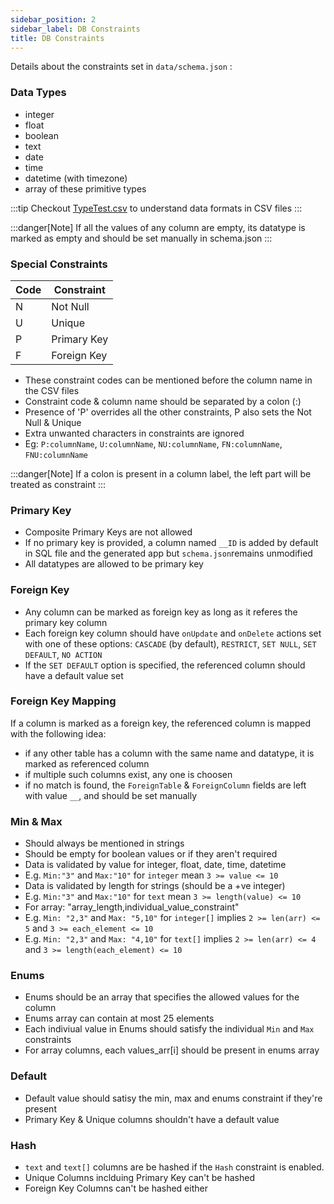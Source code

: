 ```yaml
---
sidebar_position: 2
sidebar_label: DB Constraints
title: DB Constraints
---
```


Details about the constraints set in `data/schema.json` :

### Data Types

- integer
- float
- boolean
- text
- date
- time
- datetime (with timezone)
- array of these primitive types

:::tip
Checkout [TypeTest.csv](https://github.com/mainlycricket/CSV_App/blob/main/data/TypeTest.csv) to understand data formats in CSV files
:::

:::danger[Note]
If all the values of any column are empty, its datatype is marked as empty and should be set manually in schema.json
:::

### Special Constraints

| Code | Constraint  |
| ---- | ----------- |
| N    | Not Null    |
| U    | Unique      |
| P    | Primary Key |
| F    | Foreign Key |

- These constraint codes can be mentioned before the column name in the CSV files
- Constraint code & column name should be separated by a colon (:)
- Presence of 'P' overrides all the other constraints, P also sets the Not Null & Unique
- Extra unwanted characters in constraints are ignored
- Eg: `P:columnName`, `U:columnName`, `NU:columnName`, `FN:columnName`, `FNU:columnName`

:::danger[Note]
If a colon is present in a column label, the left part will be treated as constraint
:::

### Primary Key

- Composite Primary Keys are not allowed
- If no primary key is provided, a column named `__ID` is added by default in SQL file and the generated app but `schema.json`remains unmodified
- All datatypes are allowed to be primary key

### Foreign Key

- Any column can be marked as foreign key as long as it referes the primary key column
- Each foreign key column should have `onUpdate` and `onDelete` actions set with one of these options: `CASCADE` (by default), `RESTRICT`, `SET NULL`, `SET DEFAULT`, `NO ACTION`
- If the `SET DEFAULT` option is specified, the referenced column should have a default value set

### Foreign Key Mapping

If a column is marked as a foreign key, the referenced column is mapped with the following idea:

- if any other table has a column with the same name and datatype, it is marked as referenced column
- if multiple such columns exist, any one is choosen
- if no match is found, the `ForeignTable` & `ForeignColumn` fields are left with value `__`, and should be set manually

### Min & Max

- Should always be mentioned in strings
- Should be empty for boolean values or if they aren't required
- Data is validated by value for integer, float, date, time, datetime
- E.g. `Min:"3"` and `Max:"10"` for `integer` mean `3 >= value <= 10`
- Data is validated by length for strings (should be a +ve integer)
- E.g. `Min:"3"` and `Max:"10"` for `text` mean `3 >= length(value) <= 10`
- For array: "array_length,individual_value_constraint"
- E.g. `Min: "2,3"` and `Max: "5,10"` for `integer[]` implies `2 >= len(arr) <= 5` and `3 >= each_element <= 10`
- E.g. `Min: "2,3"` and `Max: "4,10"` for `text[]` implies `2 >= len(arr) <= 4` and `3 >= length(each_element) <= 10`

### Enums

- Enums should be an array that specifies the allowed values for the column
- Enums array can contain at most 25 elements
- Each indiviual value in Enums should satisfy the individual `Min` and `Max` constraints
- For array columns, each values_arr[i] should be present in enums array

### Default

- Default value should satisy the min, max and enums constraint if they're present
- Primary Key & Unique columns shouldn't have a default value

### Hash

- `text` and `text[]` columns are be hashed if the `Hash` constraint is enabled.
- Unique Columns inclduing Primary Key can't be hashed
- Foreign Key Columns can't be hashed either
